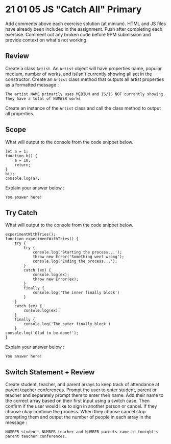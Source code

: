# 21 01 05 JS "Catch All" Primary

Add comments above each exercise solution (at minium). HTML and JS files have already been included in the assignment. Push after completing each exercise. Comment out any broken code before 9PM submission and provide context on what's not working. 

## Review 

Create a class `Artist`. An `Artist` object will have properties name, popular medium, number of works, and is/isn't currently showing all set in the constructor. Create an `Artist` class method that outputs all artist properties as a formatted message : 
```
The artist NAME primarily uses MEDIUM and IS/IS NOT currently showing. They have a total of NUMBER works
```
Create an instance of the `Artist` class and call the class method to output all properties.

## Scope 

What will output to the console from the code snippet below.
```JS
let a = 1; 
function b() { 
    a = 10; 
    return; 
} 
b(); 
console.log(a);    
```

Explain your answer below : 
```
You answer here!
```

## Try Catch 

What will output to the console from the code snippet below.
```JS
experimentWithTries();
function experimentWithTries() {
    try {
        try {
            console.log('Starting the process...');
            throw new Error('Something went wrong');
            console.log('Ending the process...');
        }
        catch (ex) {
            console.log(ex);
            throw new Error(ex);
        }
        finally {
            console.log('The inner finally block')
        }
    }
    catch (ex) {
        console.log(ex);
    }
    finally {
        console.log('The outer finally block')
    }
console.log('Glad to be done!');
}
```
Explain your answer below : 
```
You answer here!
```

## Switch Statement + Review
Create student, teacher, and parent arrays to keep track of attendance at parent teacher conferences. Prompt the user to enter student, parent or teacher and separately prompt them to enter their name. Add their name to the correct array based on their first input using a switch case. Then confirm if the user would like to sign in another person or cancel. If they choose okay continue the process. When they choose cancel stop prompting them and output the number of people in each array in the message : 
```
NUMBER students NUMBER teacher and NUMBER parents came to tonight's parent teacher conferences. 
```
